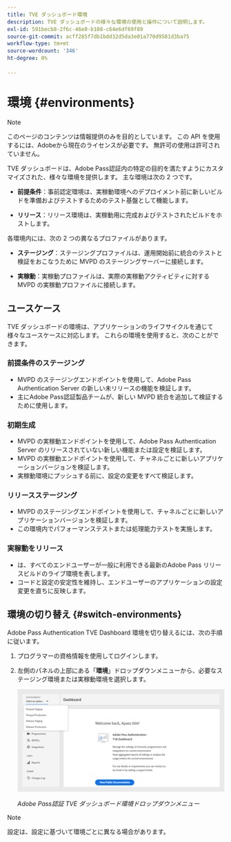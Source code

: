 ```yaml
---
title: TVE ダッシュボード環境
description: TVE ダッシュボードの様々な環境の使用と操作について説明します。
exl-id: 591becb8-2f6c-46e0-b108-c64e6df69f89
source-git-commit: acff285f7db1bdd32d5da3e01a770d9581d3ba75
workflow-type: tm+mt
source-wordcount: '346'
ht-degree: 0%

---
```


# 環境 {#environments}

>[!NOTE]
>
>このページのコンテンツは情報提供のみを目的としています。 この API を使用するには、Adobeから現在のライセンスが必要です。 無許可の使用は許可されていません。

TVE ダッシュボードは、Adobe Pass認証内の特定の目的を満たすようにカスタマイズされた、様々な環境を提供します。 主な環境は次の 2 つです。

* **前提条件**：事前認定環境は、実稼動環境へのデプロイメント前に新しいビルドを準備およびテストするためのテスト基盤として機能します。

* **リリース**：リリース環境は、実稼動用に完成およびテストされたビルドをホストします。

各環境内には、次の 2 つの異なるプロファイルがあります。

* **ステージング**：ステージングプロファイルは、運用開始前に統合のテストと検証をおこなうために MVPD のステージングサーバーに接続します。

* **実稼動**：実稼動プロファイルは、実際の実稼動アクティビティに対する MVPD の実稼動プロファイルに接続します。

## ユースケース

TVE ダッシュボードの環境は、アプリケーションのライフサイクルを通じて様々なユースケースに対応します。 これらの環境を使用すると、次のことができます。

### 前提条件のステージング

* MVPD のステージングエンドポイントを使用して、Adobe Pass Authentication Server の新しい未リリースの機能を検証します。
* 主にAdobe Pass認証製品チームが、新しい MVPD 統合を追加して検証するために使用します。

### 初期生成

* MVPD の実稼動エンドポイントを使用して、Adobe Pass Authentication Server のリリースされていない新しい機能または設定を検証します。
* MVPD の実稼動エンドポイントを使用して、チャネルごとに新しいアプリケーションバージョンを検証します。
* 実稼動環境にプッシュする前に、設定の変更をすべて検証します。

### リリースステージング

* MVPD のステージングエンドポイントを使用して、チャネルごとに新しいアプリケーションバージョンを検証します。
* この環境内でパフォーマンステストまたは処理能力テストを実施します。

### 実稼動をリリース

* は、すべてのエンドユーザーが一般に利用できる最新のAdobe Pass リリースビルドのライブ環境を表します。
* コードと設定の安定性を維持し、エンドユーザーのアプリケーションの設定変更を直ちに反映します。

## 環境の切り替え {#switch-environments}

Adobe Pass Authentication TVE Dashboard 環境を切り替えるには、次の手順に従います。

1. プログラマーの資格情報を使用してログインします。

1. 左側のパネルの上部にある「**環境**」ドロップダウンメニューから、必要なステージング環境または実稼動環境を選択します。

   ![TVE ダッシュボード環境ドロップダウン ](../../assets/tve-dashboard/new-tve-dashboard/dashboard/dashboard-environment-menu.png)

   *Adobe Pass認証 TVE ダッシュボード環境ドロップダウンメニュー*

>[!NOTE]
>
> 設定は、設定に基づいて環境ごとに異なる場合があります。
